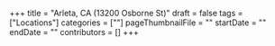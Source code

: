 +++
title = "Arleta, CA (13200 Osborne St)"
draft = false
tags = ["Locations"]
categories = [""]
pageThumbnailFile = ""
startDate = ""
endDate = ""
contributors = []
+++

